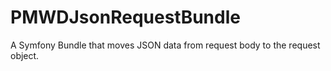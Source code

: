 PMWDJsonRequestBundle
=====================

A Symfony Bundle that moves JSON data from request body to the request object.
